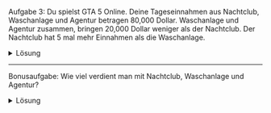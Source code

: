 Aufgabe 3: Du spielst GTA 5 Online. Deine Tageseinnahmen aus Nachtclub, Waschanlage und Agentur betragen 80,000 Dollar.
Waschanlage und Agentur zusammen, bringen 20,000 Dollar weniger als der Nachtclub. Der Nachtclub hat 5 mal mehr Einnahmen als die Waschanlage.


<details>
<summary>Lösung</summary>

Schritt 1: Variablen definieren

$$
x_1 := Nachtclub
$$
$$
x_2 := Waschanlage
$$
$$
x_3 := Agentur
$$


Schritt 2: Gleichugnssystem aufstellen

Deine Tageseinnahmen aus Nachtclub, Waschanlage und Agentur betragen 80.000 Dollar.

$$
I: x_1 + x_2 + x_3 = 80,000
$$

Waschanlage und Agentur zusammen, bringen 20,000 Dollar weniger als der Nachtclub.

$$
II:  x_2 + x_3  = x_1 - 20,000
$$

Der Nachtclub hat 5 mal mehr Einnahmen als die Waschanlage.

$$
III:  5x_2 = x_1
$$
</details>

----

Bonusaufgabe: Wie viel verdient man mit Nachtclub, Waschanlage und Agentur?

<details>
<summary>Lösung</summary>


$$
x_1 = 50,000
$$
$$
x_2 = 10,000
$$
$$
x_3 = 20,000
$$
</details>